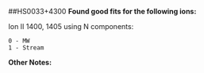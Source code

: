 ##HS0033+4300
**Found good fits for the following ions:**

Ion II 1400, 1405 using N components:
```
0 - MW
1 - Stream
```


**Other Notes:**


